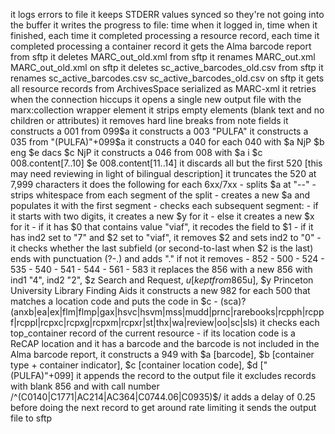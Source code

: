 it logs errors to file
it keeps STDERR values synced so they're not going into the buffer
it writes the progress to file: time when it logged in, time when it finished, each time it completed processing a resource record, each time it completed processing a container record
it gets the Alma barcode report from sftp
it deletes MARC_out_old.xml from sftp
it renames MARC_out.xml MARC_out_old.xml on sftp
it deletes sc_active_barcodes_old.csv from sftp
it renames sc_active_barcodes.csv sc_active_barcodes_old.csv on sftp
it gets all resource records from ArchivesSpace serialized as MARC-xml
it retries when the connection hiccups
it opens a single new output file with the marx:collection wrapper element
it strips empty elements (blank text and no children or attributes)
it removes hard line breaks from note fields
it constructs a 001 from 099$a
it constructs a 003 "PULFA"
it constructs a 035 from "(PULFA)"+099$a
it constructs a 040 for each 040 with $a NjP $b eng $e dacs $c NjP
it constructs a 046 from 008 with $a i $c 008.content[7..10] $e 008.content[11..14]
it discards all but the first 520 [this may need reviewing in light of bilingual description]
it truncates the 520 at 7,999 characters
it does the following for each 6xx/7xx
    - splits $a at "--"
    - strips whitespace from each segment of the split
    - creates a new $a and populates it with the first segment
    - checks each subsequent segment:
        - if it starts with two digits, it creates a new $y for it
        - else it creates a new $x for it
    - if it has $0 that contains value "viaf", it recodes the field to $1
    - if it has ind2 set to "7" and $2 set to "viaf", it removes $2 and sets ind2 to "0"
    - it checks whether the last subfield (or second-to-last when $2 is the last) ends with punctuation (?-.) and adds "." if not
it removes
    - 852
    - 500
    - 524
    - 535
    - 540
    - 541
    - 544
    - 561
    - 583
it replaces the 856 with a new 856 with ind1 "4", ind2 "2", $z Search and Request, $u [kept from 865$u], $y Princeton University Library Finding Aids
it constructs a new 982 for each 500 that matches a location code and puts the code in $c
    - (sca)?(anxb|ea|ex|flm|flmp|gax|hsvc|hsvm|mss|mudd|prnc|rarebooks|rcpph|rcppf|rcppl|rcpxc|rcpxg|rcpxm|rcpxr|st|thx|wa|review|oo|sc|sls)
it checks each top_container record of the current resource
    - if its location code is a ReCAP location and it has a barcode and the barcode is not included in the Alma barcode report, it constructs a 949 with $a [barcode], $b [container type + container indicator], $c [container location code], $d ["(PULFA)"+099]
it appends the record to the output file
it excludes records with blank 856 and with call number /^(C0140|C1771|AC214|AC364|C0744.06|C0935)$/
it adds a delay of 0.25 before doing the next record to get around rate limiting
it sends the output file to sftp





